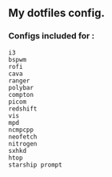 ## My dotfiles config.

### Configs included for :
    i3
    bspwm
    rofi
    cava
    ranger
    polybar
    compton
    picom
    redshift
    vis
    mpd
    ncmpcpp
    neofetch
    nitrogen
    sxhkd
    htop
    starship prompt
